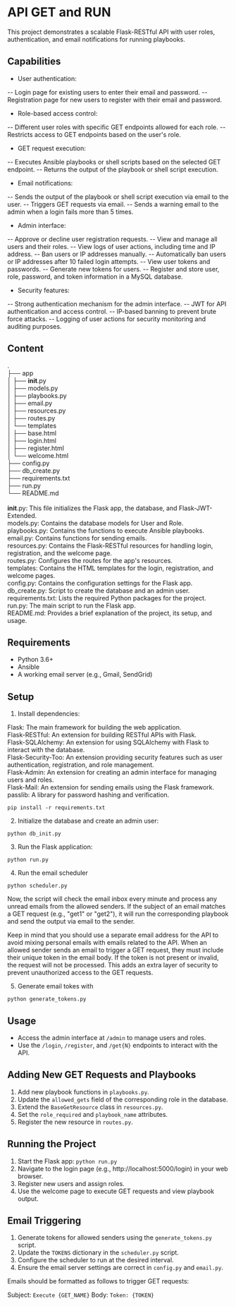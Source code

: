 # API GET and RUN

This project demonstrates a scalable Flask-RESTful API with user roles, authentication, and email notifications for running playbooks.

## Capabilities
- User authentication:

-- Login page for existing users to enter their email and password.
-- Registration page for new users to register with their email and password.

- Role-based access control:

-- Different user roles with specific GET endpoints allowed for each role.
-- Restricts access to GET endpoints based on the user's role.

- GET request execution:

-- Executes Ansible playbooks or shell scripts based on the selected GET endpoint.
-- Returns the output of the playbook or shell script execution.

- Email notifications:

-- Sends the output of the playbook or shell script execution via email to the user.
-- Triggers GET requests via email.
-- Sends a warning email to the admin when a login fails more than 5 times.

- Admin interface:

-- Approve or decline user registration requests.
-- View and manage all users and their roles.
-- View logs of user actions, including time and IP address.
-- Ban users or IP addresses manually.
-- Automatically ban users or IP addresses after 10 failed login attempts.
-- View user tokens and passwords.
-- Generate new tokens for users.
-- Register and store user, role, password, and token information in a MySQL database.

- Security features:

-- Strong authentication mechanism for the admin interface.
-- JWT for API authentication and access control.
-- IP-based banning to prevent brute force attacks.
-- Logging of user actions for security monitoring and auditing purposes.

## Content
.<br/>
├── app<br/>
│   ├── __init__.py<br/>
│   ├── models.py<br/>
│   ├── playbooks.py<br/>
│   ├── email.py<br/>
│   ├── resources.py<br/>
│   ├── routes.py<br/>
│   └── templates<br/>
│       ├── base.html<br/>
│       ├── login.html<br/>
│       ├── register.html<br/>
│       └── welcome.html<br/>
├── config.py<br/>
├── db_create.py<br/>
├── requirements.txt<br/>
├── run.py<br/>
└── README.md<br/>
<br/>
__init__.py: This file initializes the Flask app, the database, and Flask-JWT-Extended.<br/>
models.py: Contains the database models for User and Role.<br/>
playbooks.py: Contains the functions to execute Ansible playbooks.<br/>
email.py: Contains functions for sending emails.<br/>
resources.py: Contains the Flask-RESTful resources for handling login, registration, and the welcome page.<br/>
routes.py: Configures the routes for the app's resources.<br/>
templates: Contains the HTML templates for the login, registration, and welcome pages.<br/>
config.py: Contains the configuration settings for the Flask app.<br/>
db_create.py: Script to create the database and an admin user.<br/>
requirements.txt: Lists the required Python packages for the project.<br/>
run.py: The main script to run the Flask app.<br/>
README.md: Provides a brief explanation of the project, its setup, and usage.<br/>

## Requirements

- Python 3.6+
- Ansible
- A working email server (e.g., Gmail, SendGrid)

## Setup

1. Install dependencies:

Flask: The main framework for building the web application.<br/>
Flask-RESTful: An extension for building RESTful APIs with Flask.<br/>
Flask-SQLAlchemy: An extension for using SQLAlchemy with Flask to interact with the database.<br/>
Flask-Security-Too: An extension providing security features such as user authentication, registration, and role management.<br/>
Flask-Admin: An extension for creating an admin interface for managing users and roles.<br/>
Flask-Mail: An extension for sending emails using the Flask framework.<br/>
passlib: A library for password hashing and verification.<br/>

```
pip install -r requirements.txt
```

2. Initialize the database and create an admin user:

```
python db_init.py
```

3. Run the Flask application:
```
python run.py
```
4. Run the email scheduler
```
python scheduler.py
```
Now, the script will check the email inbox every minute and process any unread emails from the allowed senders. If the subject of an email matches a GET request (e.g., "get1" or "get2"), it will run the corresponding playbook and send the output via email to the sender.

Keep in mind that you should use a separate email address for the API to avoid mixing personal emails with emails related to the API. When an allowed sender sends an email to trigger a GET request, they must include their unique token in the email body. If the token is not present or invalid, the request will not be processed. This adds an extra layer of security to prevent unauthorized access to the GET requests.

5. Generate email tokes with
```
python generate_tokens.py
```

## Usage

- Access the admin interface at `/admin` to manage users and roles.
- Use the `/login`, `/register`, and `/get{N}` endpoints to interact with the API.

## Adding New GET Requests and Playbooks

1. Add new playbook functions in `playbooks.py`.
2. Update the `allowed_gets` field of the corresponding role in the database.
3. Extend the `BaseGetResource` class in `resources.py`.
4. Set the `role_required` and `playbook_name` attributes.
5. Register the new resource in `routes.py`.

## Running the Project

1. Start the Flask app: `python run.py`
2. Navigate to the login page (e.g., http://localhost:5000/login) in your web browser.
3. Register new users and assign roles.
4. Use the welcome page to execute GET requests and view playbook output.


## Email Triggering

1. Generate tokens for allowed senders using the `generate_tokens.py` script.
2. Update the `TOKENS` dictionary in the `scheduler.py` script.
3. Configure the scheduler to run at the desired interval.
4. Ensure the email server settings are correct in `config.py` and `email.py`.

Emails should be formatted as follows to trigger GET requests:

Subject: `Execute {GET_NAME}`
Body: `Token: {TOKEN}`
